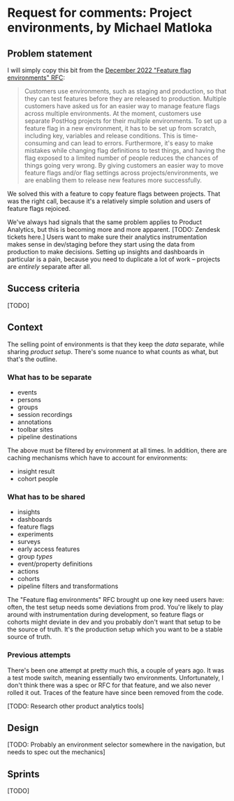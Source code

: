 # Request for comments: Project environments, by Michael Matloka

## Problem statement

I will simply copy this bit from the [December 2022 "Feature flag environments" RFC](https://github.com/PostHog/product-internal/blob/main/requests-for-comments/2022-12-08-feature-flag-environments.md#221115---rfc-feature-flag-environments):

> Customers use environments, such as staging and production, so that they can test features before they are released to production. Multiple customers have asked us for an easier way to manage feature flags across multiple environments. At the moment, customers use separate PostHog projects for their multiple environments. To set up a feature flag in a new environment, it has to be set up from scratch, including key, variables and release conditions. This is time-consuming and can lead to errors.
> Furthermore, it's easy to make mistakes while changing flag definitions to test things, and having the flag exposed to a limited number of people reduces the chances of things going very wrong. By giving customers an easier way to move feature flags and/or flag settings across projects/environments, we are enabling them to release new features more successfully.

We solved this with a feature to copy feature flags between projects. That was the right call, because it's a relatively simple solution and users of feature flags rejoiced.

We've always had signals that the same problem applies to Product Analytics, but this is becoming more and more apparent. [TODO: Zendesk tickets here.] Users want to make sure their analytics instrumentation makes sense in dev/staging before they start using the data from production to make decisions. Setting up insights and dashboards in particular is a pain, because you need to duplicate a lot of work – projects are _entirely_ separate after all.

## Success criteria

[TODO]

## Context

The selling point of environments is that they keep the _data_ separate, while sharing _product setup_. There's some nuance to what counts as what, but that's the outline.

### What has to be separate

- events
- persons
- groups
- session recordings
- annotations
- toolbar sites
- pipeline destinations

The above must be filtered by environment at all times. In addition, there are caching mechanisms which have to account for environments:
- insight result
- cohort people

### What has to be shared

- insights
- dashboards
- feature flags
- experiments
- surveys
- early access features
- group _types_
- event/property definitions
- actions
- cohorts
- pipeline filters and transformations

The "Feature flag environments" RFC brought up one key need users have: often, the test setup needs some deviations from prod. You're likely to play around with instrumentation during development, so feature flags or cohorts might deviate in dev and you probably don't want that setup to be the source of truth. It's the production setup which you want to be a stable source of truth.

### Previous attempts

There's been one attempt at pretty much this, a couple of years ago. It was a test mode switch, meaning essentially two environments. Unfortunately, I don't think there was a spec or RFC for that feature, and we also never rolled it out. Traces of the feature have since been removed from the code.

[TODO: Research other product analytics tools]

## Design 

[TODO: Probably an environment selector somewhere in the navigation, but needs to spec out the mechanics]

## Sprints

[TODO]
